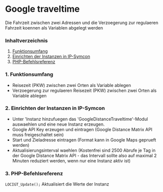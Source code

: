 # Google traveltime
Die Fahrzeit zwischen zwei Adressen und die Verzoegerung zur regulaeren Fahrzeit koennen als Variablen abgelegt werden

### Inhaltverzeichnis

1. [Funktionsumfang](#1-funktionsumfang)
2. [Einrichten der Instanzen in IP-Symcon](#2-einrichten-der-instanzen-in-ip-symcon)
3. [PHP-Befehlsreferenz](#3-php-befehlsreferenz)

### 1. Funktionsumfang

* Reisezeit (PKW) zwischen zwei Orten als Variable ablegen
* Verzoegerung zur regulaeren Reisezeit (PKW) zwischen zwei Orten als Variable ablegen

### 2. Einrichten der Instanzen in IP-Symcon

* Unter 'Instanz hinzufuegen das 'GoogleDistanceTraveltime'-Modul auswaehlen und eine neue Instanz erzeugen.
* Google API Key erzeugen und eintragen (Google Distance Matrix API muss freigeschaltet sein)
* Start und Zieladresse eintragen (Format kann in Google Maps geprueft werden)
* Aktualisierungsinterval waehlen (Kostenfrei sind 2500 Abrufe je Tag in der Google Distance Matrix API - das Intervall sollte also auf maximal 2 Minuten reduziert werden, wenn nur eine Instanz aktiv ist)

### 3. PHP-Befehlsreferenz

`LOCIGT_Update();`
Aktualisiert die Werte der Instanz
